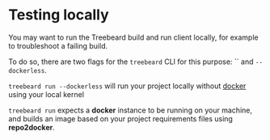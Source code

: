 # Testing locally

You may want to run the Treebeard build and run client locally, for example to troubleshoot a failing build.

To do so, there are two flags for the `treebeard` CLI for this purpose: `` and `--dockerless`.

`treebeard run --dockerless` will run your project locally without [docker](https://www.docker.com/) using your local kernel

`treebeard run` expects a **docker** instance to be running on your machine, and builds an image based on your project requirements files using **repo2docker**.
